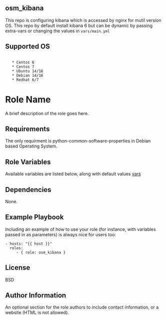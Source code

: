 osm_kibana
----------
This repo is configuring kibana which is accessed by nginx for mutil version OS. This repo by default install kibana 6 but can be dynamic by passing extra-vars or changing the values in ```vars/main.yml```

Supported OS
------------
```This role will work on the following operating systems:

   * Centos 6
   * Centos 7
   * Ubuntu 14/16
   * Debian 14/16
   * Redhat 6/7
```

Role Name
=========

A brief description of the role goes here.

Requirements
------------
The only requirment is python-common-software-properties in Debian based Operating System.

Role Variables
--------------

Available variables are listed below, along with default values [vars](https://github.com/opstree-ansible/osm_kibana/blob/master/vars/main.yml)


Dependencies
------------

None.

Example Playbook
----------------

Including an example of how to use your role (for instance, with variables passed in as parameters) is always nice for users too:

    - hosts: "{{ host }}"
      roles:
         - { role: osm_kibana }

License
-------

BSD

Author Information
------------------

An optional section for the role authors to include contact information, or a website (HTML is not allowed).
